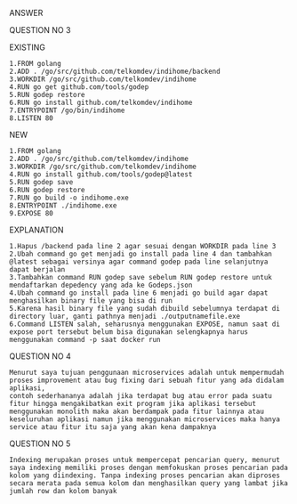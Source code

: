 ANSWER



QUESTION NO 3

EXISTING

	1.FROM golang
	2.ADD . /go/src/github.com/telkomdev/indihome/backend
	3.WORKDIR /go/src/github.com/telkomdev/indihome
	4.RUN go get github.com/tools/godep
	5.RUN godep restore
	6.RUN go install github.com/telkomdev/indihome
	7.ENTRYPOINT /go/bin/indihome
	8.LISTEN 80

NEW

	1.FROM golang
	2.ADD . /go/src/github.com/telkomdev/indihome
	3.WORKDIR /go/src/github.com/telkomdev/indihome
	4.RUN go install github.com/tools/godep@latest
	5.RUN godep save
	6.RUN godep restore
	7.RUN go build -o indihome.exe
	8.ENTRYPOINT ./indihome.exe
	9.EXPOSE 80

EXPLANATION

	1.Hapus /backend pada line 2 agar sesuai dengan WORKDIR pada line 3
    2.Ubah command go get menjadi go install pada line 4 dan tambahkan @latest sebagai versinya agar command godep pada line selanjutnya dapat berjalan
    3.Tambahkan command RUN godep save sebelum RUN godep restore untuk mendaftarkan depedency yang ada ke Godeps.json
    4.Ubah command go install pada line 6 menjadi go build agar dapat menghasilkan binary file yang bisa di run
    5.Karena hasil binary file yang sudah dibuild sebelumnya terdapat di directory luar, ganti pathnya menjadi ./outputnamefile.exe
    6.Command LISTEN salah, seharusnya menggunakan EXPOSE, namun saat di expose port tersebut belum bisa digunakan selengkapnya harus menggunakan command -p saat docker run

QUESTION NO 4

    Menurut saya tujuan penggunaan microservices adalah untuk mempermudah proses improvement atau bug fixing dari sebuah fitur yang ada didalam aplikasi, 
    contoh sederhananya adalah jika terdapat bug atau error pada suatu fitur hingga mengakibatkan exit program jika aplikasi tersebut menggunakan monolith maka akan berdampak pada fitur lainnya atau keseluruhan aplikasi namun jika menggunakan microservices maka hanya service atau fitur itu saja yang akan kena dampaknya

QUESTION NO 5

    Indexing merupakan proses untuk mempercepat pencarian query, menurut saya indexing memiliki proses dengan memfokuskan proses pencarian pada kolom yang diindexing. Tanpa indexing proses pencarian akan diproses secara merata pada semua kolom dan menghasilkan query yang lambat jika jumlah row dan kolom banyak